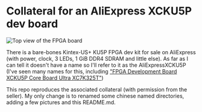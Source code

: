 # Collateral for an AliExpress XCKU5P dev board

![Top view of the FPGA board](images/AliExpressXCKU5P-top.avif)

There is a bare-bones Kintex-US+ KU5P FPGA dev kit for sale on
AliExpress (with power, clock, 3 LEDs, 1 GiB DDR4 SDRAM and little else).
As far as I can tell it doesn't have a name so I'll refer to it as the
AliExpressXCKU5P (I've seen many names for this, including ["FPGA
Development Board XCKU5P Core Board Ultra
XC7K325T"](https://www.aliexpress.us/item/3256807736820342.html))

This repo reproduces the associated collateral (with permission from the seller).
My only change is to renamed some chinese named directories, adding a few pictures
and this README.md.
